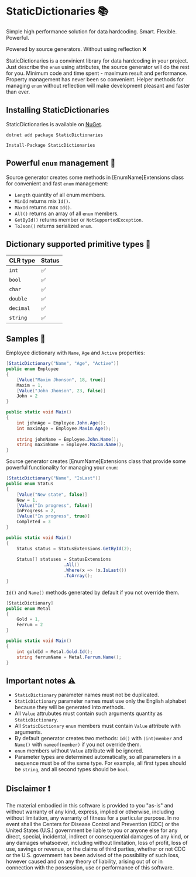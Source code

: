 # StaticDictionaries 📚
Simple high performance solution for data hardcoding.
Smart. Flexible. Powerful.

Powered by source generators. Without using reflection ❌

StaticDictionaries is a convinient library for data hardcoding in your project.
Just describe the `enum` using attributes, the source generator will do the rest for you.
Minimum code and time spent - maximum result and performance. Property management has never been so convenient.
Helper methods for managing `enum` without reflection will make development pleasant and faster than ever.

## Installing StaticDictionaries

StaticDictionaries is available on [NuGet](https://www.nuget.org/packages/StaticDictionaries).

```
dotnet add package StaticDictionaries

Install-Package StaticDictionaries
```

## Powerful `enum` management 🦾

Source generator creates some methods in [EnumName]Extensions class for convenient and fast `enum` management:

* `Length` quantity of all enum members.
* `MinId` returns mix `Id()`.
* `MaxId` returns max `Id()`.
* `All()` returns an array of all `enum` members.
* `GetById()` returns member or `NotSupportedException`.
* `ToJson()` returns serialized `enum`.

## Dictionary supported primitive types 🗿

|  CLR type  | Status | 
|------------|-------|
| `int`   |✅|
| `bool`   |✅|
| `char`   |✅|
| `double`   |✅|
| `decimal`   |✅|
| `string`   |✅|

## Samples 🤝

Employee dictionary with `Name`, `Age` and `Active` properties:
```csharp
[StaticDictionary("Name", "Age", "Active")]
public enum Employee
{
    [Value("Maxim Jhonson", 18, true)]
    Maxim = 1,
    [Value("John Jhonson", 23, false)]
    John = 2
}

public static void Main()
{
    int johnAge = Employee.John.Age();
    int maximAge = Employee.Maxim.Age();
    
    string johnName = Employee.John.Name();
    string maximName = Employee.Maxim.Name();
}

```
Source generator creates [EnumName]Extensions class that provide some powerful functionality for managing your `enum`:
```csharp
[StaticDictionary("Name", "IsLast")]
public enum Status
{
    [Value("New state", false)]
    New = 1,
    [Value("In progress", false)]
    InProgress = 2,
    [Value("In progress", true)]
    Completed = 3
}

public static void Main()
{
    Status status = StatusExtensions.GetById(2);
    
    Status[] statuses = StatusExtensions
                      .All()
                      .Where(x => !x.IsLast())
                      .ToArray();
}

```
`Id()` and `Name()` methods generated by default if you not override them.
```csharp
[StaticDictionary]
public enum Metal
{
    Gold = 1,
    Ferrum = 2
}

public static void Main()
{
    int goldId = Metal.Gold.Id(); 
    string ferrumName = Metal.Ferrum.Name();
}

```

## Important notes ⚠️

* `StaticDictionary` parameter names must not be duplicated.
* `StaticDictionary` parameter names must use only the English alphabet because they will be generated into methods.
* All `Value` attrubutes must contain such arguments quantity as `StaticDictionary`.
* All `StaticDictionary` `enum` members must contain `Value` attribute with arguments. 
* By default generator creates two methods: `Id()` with `(int)member` and `Name()` with `nameof(member)` if you not override them.
* `enum` members without `Value` attribute will be ignored.
* Parameter types are determined automatically, so all parameters in a sequence must be of the same type.
For example, all first types should be `string`, and all second types should be `bool`.

## Disclaimer ❗️
The material embodied in this software is provided to you "as-is" and without warranty of any kind, express, implied or otherwise, including without limitation, any warranty of fitness for a particular purpose. In no event shall the Centers for Disease Control and Prevention (CDC) or the United States (U.S.) government be liable to you or anyone else for any direct, special, incidental, indirect or consequential damages of any kind, or any damages whatsoever, including without limitation, loss of profit, loss of use, savings or revenue, or the claims of third parties, whether or not CDC or the U.S. government has been advised of the possibility of such loss, however caused and on any theory of liability, arising out of or in connection with the possession, use or performance of this software.
